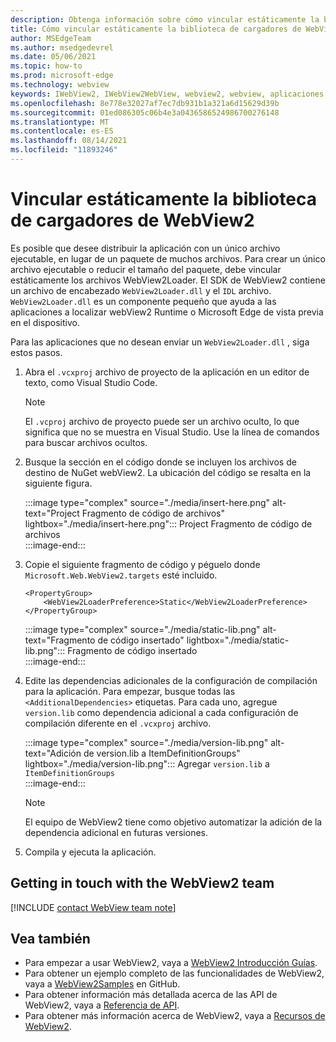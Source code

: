 ```yaml
---
description: Obtenga información sobre cómo vincular estáticamente la biblioteca de cargadores de WebView2.
title: Cómo vincular estáticamente la biblioteca de cargadores de WebView2
author: MSEdgeTeam
ms.author: msedgedevrel
ms.date: 05/06/2021
ms.topic: how-to
ms.prod: microsoft-edge
ms.technology: webview
keywords: IWebView2, IWebView2WebView, webview2, webview, aplicaciones de win32, win32, edge, ICoreWebView2, ICoreWebView2Host, control de explorador, html perimetral
ms.openlocfilehash: 8e778e32027af7ec7db931b1a321a6d15629d39b
ms.sourcegitcommit: 01ed086305c06b4e3a0436586524986700276148
ms.translationtype: MT
ms.contentlocale: es-ES
ms.lasthandoff: 08/14/2021
ms.locfileid: "11893246"
---
```

# <a name="statically-link-the-webview2-loader-library"></a>Vincular estáticamente la biblioteca de cargadores de WebView2  

Es posible que desee distribuir la aplicación con un único archivo ejecutable, en lugar de un paquete de muchos archivos. Para crear un único archivo ejecutable o reducir el tamaño del paquete, debe vincular estáticamente los archivos WebView2Loader. El SDK de WebView2 contiene un archivo de encabezado `WebView2Loader.dll` y el `IDL` archivo. `WebView2Loader.dll` es un componente pequeño que ayuda a las aplicaciones a localizar webView2 Runtime o Microsoft Edge de vista previa en el dispositivo.  

Para las aplicaciones que no desean enviar un `WebView2Loader.dll` , siga estos pasos.  

1.  Abra el `.vcxproj` archivo de proyecto de la aplicación en un editor de texto, como Visual Studio Code.  
    
    > [!NOTE]
    > El `.vcproj` archivo de proyecto puede ser un archivo oculto, lo que significa que no se muestra en Visual Studio.  Use la línea de comandos para buscar archivos ocultos.  
    
1.  Busque la sección en el código donde se incluyen los archivos de destino de NuGet webView2.  La ubicación del código se resalta en la siguiente figura.  
    
    :::image type="complex" source="./media/insert-here.png" alt-text="Project Fragmento de código de archivos" lightbox="./media/insert-here.png":::
       Project Fragmento de código de archivos   
    :::image-end:::  
    
1.  Copie el siguiente fragmento de código y péguelo donde `Microsoft.Web.WebView2.targets` esté incluido.  
    
    ```xaml
    <PropertyGroup> 
        <WebView2LoaderPreference>Static</WebView2LoaderPreference> 
    </PropertyGroup>
    ```  
    
    :::image type="complex" source="./media/static-lib.png" alt-text="Fragmento de código insertado" lightbox="./media/static-lib.png":::
       Fragmento de código insertado  
    :::image-end:::  
    
1.  Edite las dependencias adicionales de la configuración de compilación para la aplicación.  Para empezar, busque todas las `<AdditionalDependencies>` etiquetas. Para cada uno, agregue `version.lib` como dependencia adicional a cada configuración de compilación diferente en el `.vcxproj` archivo.  
    
    :::image type="complex" source="./media/version-lib.png" alt-text="Adición de version.lib a ItemDefinitionGroups" lightbox="./media/version-lib.png":::
       Agregar `version.lib` a `ItemDefinitionGroups`  
    :::image-end:::  
    
    > [!NOTE]
    > El equipo de WebView2 tiene como objetivo automatizar la adición de la dependencia adicional en futuras versiones.  
    
1.  Compila y ejecuta la aplicación.  
    
## <a name="getting-in-touch-with-the-webview2-team"></a>Getting in touch with the WebView2 team  

[!INCLUDE [contact WebView team note](../includes/contact-webview-team-note.md)]  

## <a name="see-also"></a>Vea también  

*   Para empezar a usar WebView2, vaya a [WebView2 Introducción Guías][Webview2MainGetStarted].  
*   Para obtener un ejemplo completo de las funcionalidades de WebView2, vaya a [WebView2Samples][GithubMicrosoftedgeWebview2samples] en GitHub.
*   Para obtener información más detallada acerca de las API de WebView2, vaya a [Referencia de API][Webview2ApiReference].
*   Para obtener más información acerca de WebView2, vaya a [Recursos de WebView2][Webview2MainNextSteps].
    
<!-- links -->  

[DevtoolsGuideChromiumMain]: ../index.md "Microsoft Edge (Chromium) Developer Tools | Microsoft Docs"  

[Webview2ApiReference]: ../webview2-api-reference.md "Microsoft Edge WebView2 API Reference | Microsoft Docs"  
[Webview2MainNextSteps]: ../index.md#next-steps "Pasos siguientes: introducción a Microsoft Edge WebView2 (versión preliminar) | Microsoft Docs"  
[Webview2MainGetStarted]: ../index.md#get-started "Introducción: introducción a Microsoft Edge WebView2 (versión preliminar) | Microsoft Docs"  

[GithubMicrosoftedgeWebviewfeedbackMain]: https://github.com/MicrosoftEdge/WebViewFeedback "Comentarios de WebView: MicrosoftEdge/WebViewFeedback | GitHub"  
[GithubMicrosoftedgeWebview2samples]: https://github.com/MicrosoftEdge/WebView2Samples "Ejemplos de WebView2: MicrosoftEdge/WebView2Samples | GitHub"  

[GithubMicrosoftVscodeJSDebugWhatsNew]: https://github.com/microsoft/vscode-js-debug#whats-new "¿Cuáles son las novedades? - Depurador de JavaScript para Visual Studio Code: microsoft/vscode-js-debug | GitHub"  

[GithubMicrosoftVscodeEdgeDebug2ReadmeChromiumWebviewApplications]: https://github.com/microsoft/vscode-edge-debug2/blob/master/README.md#microsoft-edge-chromium-webview-applications "Microsoft Edge webview (Chromium) - Visual Studio Code - Depurador para Microsoft Edge - microsoft/vscode-edge-debug2 | GitHub"  
